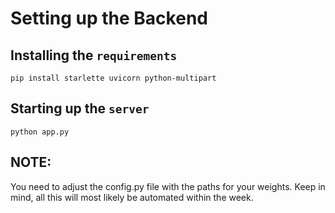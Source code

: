 # Setting up the Backend 
## Installing the `requirements`
```
pip install starlette uvicorn python-multipart
```

## Starting up the `server`
```
python app.py
```


## NOTE:
You need to adjust the config.py file with the paths for your weights. Keep in mind, all this will most likely be automated within the week. 